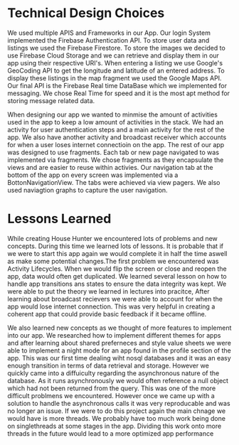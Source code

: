 # Technical Design Choices
We used multiple APIS and Frameworks in our App. Our login System implemented the Firebase Authentication API. To store user data and listings we used the Firebase Firestore. To store the images we decided to use Firebase Cloud Storage and we can retrieve and display them in our app using their respective URI's. When entering a listing we use Google's GeoCoding API to get the longitude and latitude of an entered address. To display these listings in the map fragment we used the Google Maps API. Our final API is the Firebase Real time DataBase which we implemented for messaging. We chose Real Time for speed and it is the most apt method for storing message related data.

 When designing our app we wanted to minmise the amount of activities used in the app to keep a low amount of activities in the stack. We had an activity for user authentication steps and a main activity for the rest of the app. We also have another activity and broadcast receiver which accounts for when a user loses internet connectioin on the app. The rest of our app was designed to use fragments. Each tab or new page navigated to was implemented via fragments. We chose fragments as they encapsulate the views and are easier to reuse within activies. Our navigation tab at the bottom of the app on every screen was implemented via a BottonNavigationView. The tabs were achieved via view pagers. We also used naviagtion graphs to capture the user navigation. 

# Lessons Learned
While creating House Hunter we encountered lots of problems and new concepts. During this time we learned lots of lessons. It is probable that if we were to start this app again we would complete it in half the time aswell as make some potential changes.The first problem we encountered was Activity Lifecycles. When we would flip the screen or close and reopen the app, data would often get duplicated. We learned several lesson on how to handle app transitions ans states to ensure the  data integrity was kept. We were able to put the theory we learned in lectures into pracitce, After learning about broadcast recievers we were able to account for when the app would lose internet connection. This was very helpful in creating a coherent app that could provide basic feedback if it became offline.

We also learned new concepts as we thought of more features to implement into our app.  We researched how to implement different themes for apps and after learning about shared preferneces and style value sheets we were able to implement a night mode for an app found in the profile section of the app. This was our first time dealing wiht nosql databases and it was an easy enough transition in terms of data retrieval and storage. However we quickly came into a diffuiculty regarding the asynchronous nature of the database. As it runs asynchronously we would often reference a null object which had not been returned from the query. This was one of the more difficult problmens we encountered. However once we came up with a solution to handle the asynchronous calls it was very reproducable and was no longer an issue. If we were to do this project again the main chnage we would have is more threads. We probably have too much work being done on singlethreads at some stages in the app. Dividing this work onto more threads in the future would lead to a more optimized app performance

